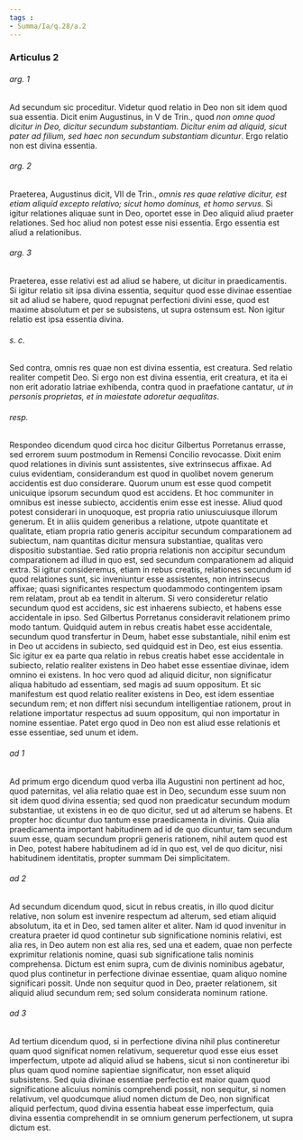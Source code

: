 ```yaml
---
tags : 
- Summa/Ia/q.28/a.2
---
```


### Articulus 2

###### arg. 1
Ad secundum sic proceditur. Videtur quod relatio in Deo non sit idem quod sua essentia. Dicit enim Augustinus, in V de Trin., quod *non omne quod dicitur in Deo, dicitur secundum substantiam. Dicitur enim ad aliquid, sicut pater ad filium, sed haec non secundum substantiam dicuntur*. Ergo relatio non est divina essentia.

###### arg. 2
Praeterea, Augustinus dicit, VII de Trin., *omnis res quae relative dicitur, est etiam aliquid excepto relativo; sicut homo dominus, et homo servus*. Si igitur relationes aliquae sunt in Deo, oportet esse in Deo aliquid aliud praeter relationes. Sed hoc aliud non potest esse nisi essentia. Ergo essentia est aliud a relationibus.

###### arg. 3
Praeterea, esse relativi est ad aliud se habere, ut dicitur in praedicamentis. Si igitur relatio sit ipsa divina essentia, sequitur quod esse divinae essentiae sit ad aliud se habere, quod repugnat perfectioni divini esse, quod est maxime absolutum et per se subsistens, ut supra ostensum est. Non igitur relatio est ipsa essentia divina.

###### s. c.
Sed contra, omnis res quae non est divina essentia, est creatura. Sed relatio realiter competit Deo. Si ergo non est divina essentia, erit creatura, et ita ei non erit adoratio latriae exhibenda, contra quod in praefatione cantatur, *ut in personis proprietas, et in maiestate adoretur aequalitas*.

###### resp.
Respondeo dicendum quod circa hoc dicitur Gilbertus Porretanus errasse, sed errorem suum postmodum in Remensi Concilio revocasse. Dixit enim quod relationes in divinis sunt assistentes, sive extrinsecus affixae. Ad cuius evidentiam, considerandum est quod in quolibet novem generum accidentis est duo considerare. Quorum unum est esse quod competit unicuique ipsorum secundum quod est accidens. Et hoc communiter in omnibus est inesse subiecto, accidentis enim esse est inesse. Aliud quod potest considerari in unoquoque, est propria ratio uniuscuiusque illorum generum. Et in aliis quidem generibus a relatione, utpote quantitate et qualitate, etiam propria ratio generis accipitur secundum comparationem ad subiectum, nam quantitas dicitur mensura substantiae, qualitas vero dispositio substantiae. Sed ratio propria relationis non accipitur secundum comparationem ad illud in quo est, sed secundum comparationem ad aliquid extra. Si igitur consideremus, etiam in rebus creatis, relationes secundum id quod relationes sunt, sic inveniuntur esse assistentes, non intrinsecus affixae; quasi significantes respectum quodammodo contingentem ipsam rem relatam, prout ab ea tendit in alterum. Si vero consideretur relatio secundum quod est accidens, sic est inhaerens subiecto, et habens esse accidentale in ipso. Sed Gilbertus Porretanus consideravit relationem primo modo tantum. Quidquid autem in rebus creatis habet esse accidentale, secundum quod transfertur in Deum, habet esse substantiale, nihil enim est in Deo ut accidens in subiecto, sed quidquid est in Deo, est eius essentia. Sic igitur ex ea parte qua relatio in rebus creatis habet esse accidentale in subiecto, relatio realiter existens in Deo habet esse essentiae divinae, idem omnino ei existens. In hoc vero quod ad aliquid dicitur, non significatur aliqua habitudo ad essentiam, sed magis ad suum oppositum. Et sic manifestum est quod relatio realiter existens in Deo, est idem essentiae secundum rem; et non differt nisi secundum intelligentiae rationem, prout in relatione importatur respectus ad suum oppositum, qui non importatur in nomine essentiae. Patet ergo quod in Deo non est aliud esse relationis et esse essentiae, sed unum et idem.

###### ad 1
Ad primum ergo dicendum quod verba illa Augustini non pertinent ad hoc, quod paternitas, vel alia relatio quae est in Deo, secundum esse suum non sit idem quod divina essentia; sed quod non praedicatur secundum modum substantiae, ut existens in eo de quo dicitur, sed ut ad alterum se habens. Et propter hoc dicuntur duo tantum esse praedicamenta in divinis. Quia alia praedicamenta important habitudinem ad id de quo dicuntur, tam secundum suum esse, quam secundum proprii generis rationem, nihil autem quod est in Deo, potest habere habitudinem ad id in quo est, vel de quo dicitur, nisi habitudinem identitatis, propter summam Dei simplicitatem.

###### ad 2
Ad secundum dicendum quod, sicut in rebus creatis, in illo quod dicitur relative, non solum est invenire respectum ad alterum, sed etiam aliquid absolutum, ita et in Deo, sed tamen aliter et aliter. Nam id quod invenitur in creatura praeter id quod continetur sub significatione nominis relativi, est alia res, in Deo autem non est alia res, sed una et eadem, quae non perfecte exprimitur relationis nomine, quasi sub significatione talis nominis comprehensa. Dictum est enim supra, cum de divinis nominibus agebatur, quod plus continetur in perfectione divinae essentiae, quam aliquo nomine significari possit. Unde non sequitur quod in Deo, praeter relationem, sit aliquid aliud secundum rem; sed solum considerata nominum ratione.

###### ad 3
Ad tertium dicendum quod, si in perfectione divina nihil plus contineretur quam quod significat nomen relativum, sequeretur quod esse eius esset imperfectum, utpote ad aliquid aliud se habens, sicut si non contineretur ibi plus quam quod nomine sapientiae significatur, non esset aliquid subsistens. Sed quia divinae essentiae perfectio est maior quam quod significatione alicuius nominis comprehendi possit, non sequitur, si nomen relativum, vel quodcumque aliud nomen dictum de Deo, non significat aliquid perfectum, quod divina essentia habeat esse imperfectum, quia divina essentia comprehendit in se omnium generum perfectionem, ut supra dictum est.

